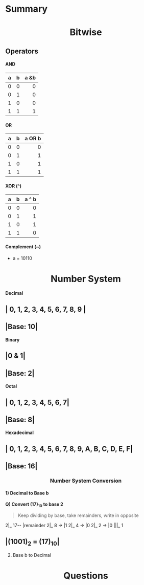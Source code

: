 <h1>Summary</h1>

<h1 align = "center"> Bitwise </h1>

<h2 > Operators </h2>

<h4> AND </h4>

| a | b |a &b |
|---|:-:| -:  |
| 0 | 0 | 0   |
| 0 | 1 | 0   |
| 1 | 0 | 0   |
| 1 | 1 | 1   |

<h4> OR </h4>

| a | b |a OR b|
|---|:-:| ----:|
| 0 | 0 | 0    |
| 0 | 1 | 1    |
| 1 | 0 | 1    |
| 1 | 1 | 1    |

<h4> XOR (^)</h4>

| a | b |a ^ b|
|---|:-:| ---:|
| 0 | 0 | 0   |
| 0 | 1 | 1   |
| 1 | 0 | 1   |
| 1 | 1 | 0   |

<h4> Complement (~)</h4>

- a = 10110


<h1 align = "center"> Number System </h1>

<h4> Decimal </h4>

| 0, 1, 2, 3, 4, 5, 6, 7, 8, 9 |    
--------------------------------

|Base: 10|
----------

<h4> Binary </h4>

|0 & 1|
-------

|Base: 2|
----------

<h4> Octal </h4>

| 0, 1, 2, 3, 4, 5, 6, 7|    
-------------------------

|Base: 8|
----------

<!-- Eg : 0, 1, 2, 3, 4, 5, 6, 7, 10, 11, 12, 13, 14, 15, 16, 17, 20, 21, 22, 23, 24, 25, 26, 27 -->

<h4> Hexadecimal </h4>

| 0, 1, 2, 3, 4, 5, 6, 7, 8, 9, A, B, C, D, E, F|    
-------------------------------------------------

|Base: 16|
----------

<h3 align = "center"> Number System Conversion  </h3>

<h4>  1) Decimal to Base b </h4>

<b>Q) Convert (17)<sub>10</sub> to base 2 </b>

> Keep dividing by base, take remainders, write in opposite

  2|_ 17--  |remainder
  2|_ 8 ->  |1
  2|_ 4 ->  |0
  2|_ 2 ->  |0
|||_  1


|(1001)<sub>2</sub> = (17)<sub>10</sub>|
----------------------------------------

2) Base b to Decimal

<!-- <h2 > Operators </h2>
<h2 > Operators </h2>
<h2 > Operators </h2>
<h2 > Operators </h2> -->


<h1 align = "center"> Questions </h1>
